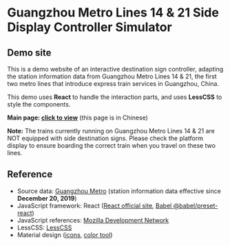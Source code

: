 # Guangzhou Metro Lines 14 & 21 Side Display Controller Simulator

## Demo site

This is a demo website of an interactive destination sign controller, adapting the station information data from Guangzhou Metro Lines 14 & 21, the first two metro lines that introduce express train services in Guangzhou, China.

This demo uses **React** to handle the interaction parts, and uses **LessCSS** to style the components.

**Main page: [click to view](https://bit.ly/1421LED)** (this page is in Chinese)

**Note:** The trains currently running on Guangzhou Metro Lines 14 & 21 are NOT equipped with side destination signs. Please check the platform display to ensure boarding the correct train when you travel on these two lines.

## Reference
* Source data: [Guangzhou Metro](http://www.gzmtr.com) (station information data effective since **December 20, 2019**)
* JavaScript framework: React ([React official site](https://reactjs.org/), [Babel @babel/preset-react](https://babeljs.io/docs/en/babel-preset-react))
* JavaScript references: [Mozilla Development Network](https://developer.mozilla.org/)
* LessCSS: [LessCSS](http://lesscss.org)
* Material design ([icons](https://material.io/icons), [color tool](https://material.io/resources/color/))
